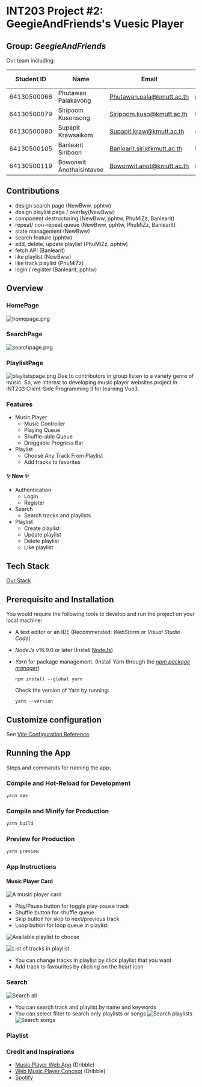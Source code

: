 # INT203 Project #2: GeegieAndFriends's Vuesic Player
## Group: _GeegieAndFriends_

Our team including:

| Student ID  | Name                     | Email                      | Github Username | Contributions (%) |
|-------------|--------------------------|----------------------------|-----------------|-------------------|
| 64130500066 | Phutawan Palakavong      | Phutawan.pala@kmutt.ac.th  | pphtw           | 25                |
| 64130500079 | Siripoom Kusonsong       | Siripoom.kuso@kmutt.ac.th  | PhuMiZz         | 25                |
| 64130500080 | Supapit Krawsaikom       | Supapit.kraw@kmutt.ac.th   | supapitploy     | 0                 |
| 64130500105 | Banlearit Siriboon       | Banlearit.siri@kmutt.ac.th | banlearit       | 25                |
| 64130500119 | Bowonwit Anothaisintavee | Bowonwit.anot@kmutt.ac.th  | NewBww          | 25                |

## Contributions
- design search page (NewBww, pphtw)
- design playlist page / overlay(NewBww)
- component destructuring (NewBww, pphtw, PhuMiZz, Banlearit)
- repeat/ non-repeat queue (NewBww, pphtw, PhuMiZz, Banlearit)
- state management (NewBww)
- search feature (pphtw)
- add, delete, update playlist (PhuMiZz, pphtw)
- fetch API (Banlearit)
- like playlist (NewBww)
- like track playlist (PhuMiZz)
- login / register (Banlearit, pphtw)

## Overview
### HomePage
![homepage.png](docs/img/homepage.png)
### SearchPage
![searchpage.png](docs/img/searchpage.png)
### PlaylistPage
![playlistspage.png](docs/img/playlistspage.png)
Due to contributors in group listen to a variety genre of music. So, we interest to developing music player  websites project in INT203 Client-Side Programming II for learning Vue3.

### Features

- Music Player
  - Music Controller
  - Playing Queue
  - Shuffle-able Queue
  - Draggable Progress Bar
- Playlist
  - Choose Any Track From Playlist
  - Add tracks to favorites
  
#### :sparkles: New :sparkles:
- Authentication 
  - Login
  - Register
- Search
  - Search tracks and playlists 
- Playlist
  - Create playlist 
  - Update playlist 
  - Delete playlist 
  - Like playlist


  
## Tech Stack

[Our Stack](https://stackshare.io/newbww/project1-sec-2-geegie-and-friends)

## Prerequisite and Installation
You would require the following tools to develop and run the project on your local machine:

- A text editor or an IDE (Recommended: _WebStorm_ or _Visual Studio Code_)
- _NodeJs_ v16.9.0 or later (Install [NodeJs](https://nodejs.org/en/download/))
- _Yarn_ for package management. (Install Yarn through the [_npm package manager_](http://npmjs.org/))

  ```
  npm install --global yarn
  ```

  Check the version of Yarn by running:

  ```
  yarn --version
  ```


## Customize configuration

See [Vite Configuration Reference](https://vitejs.dev/config/).

## Running the App

Steps and commands for running the app:

### Compile and Hot-Reload for Development

```sh
yarn dev
```

### Compile and Minify for Production

```sh
yarn build
```

### Preview for Production

```sh
yarn preview
```

### App Instructions

#### Music Player Card

![A music player card](docs/img/music-player-card.png "Music Player Card")

- Play/Pause button for toggle play-pause track
- Shuffle button for shuffle queue
- Skip button for skip to next/previous track
- Loop button for loop queue in playlist

![Available playlist to choose](docs/img/pinned-playlists.png "Playlists")

![List of tracks in playlist](docs/img/playlist-tracks.png "Playlist Tracks")
- You can change tracks in playlist by click playlist that you want
- Add track to favourites by clicking on the heart icon

### Search
![Search all](docs/img/searchpage-all.png "Search All")
- You can search track and playlist by name and keywords
- You can select filter to search only playlists or songs
![Search playlists](docs/img/searchpage-playlists.png "Search playlists")
![Search songs](docs/img/searchpage-songs.png "Search songs")

### Playlist


### Credit and Inspirations

- [Music Player Web App](https://dribbble.com/shots/18946599-Music-Player-Web-App) (Dribble)
- [Web Music Player Concept](https://dribbble.com/shots/19753283-Web-Music-Player-Concept) (Dribble)
- [Spotify](https://www.spotify.com/)
